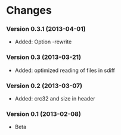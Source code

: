 Changes
=======

### Version 0.3.1 (2013-04-01)

- Added: Option -rewrite

### Version 0.3 (2013-03-21)

- Added: optimized reading of files in sdiff

### Version 0.2 (2013-03-07)

- Added: crc32 and size in header

### Version 0.1 (2013-02-08)

- Beta
